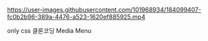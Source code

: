 

https://user-images.githubusercontent.com/101968934/184099407-fc0b2b96-389a-4476-a523-1620ef885925.mp4



only css 클론코딩 
Media Menu
